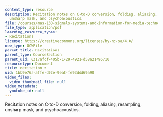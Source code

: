 ```yaml
---
content_type: resource
description: Recitation notes on C-to-D conversion, folding, aliasing, resampling,
  unsharp mask, and psychoacoustics.
file: /courses/mas-160-signals-systems-and-information-for-media-technology-fall-2007/1bb9e76aaffed02e9ea8fe93ddd69a90_rec5.pdf
file_type: application/pdf
learning_resource_types:
- Recitations
license: https://creativecommons.org/licenses/by-nc-sa/4.0/
ocw_type: OCWFile
parent_title: Recitations
parent_type: CourseSection
parent_uid: 0317afcf-405b-1429-4921-d58a21496710
resourcetype: Document
title: Recitation 5
uid: 1bb9e76a-affe-d02e-9ea8-fe93ddd69a90
video_files:
  video_thumbnail_file: null
video_metadata:
  youtube_id: null
---
```

Recitation notes on C-to-D conversion, folding, aliasing, resampling, unsharp mask, and psychoacoustics.